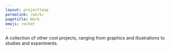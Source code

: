 ```yaml
---
layout: projectloop
permalink: /work/
pagetitle: Work
emoji: rocket
---
```

A collection of other cool projects, ranging from graphics and illustrations to studies and experiments.
